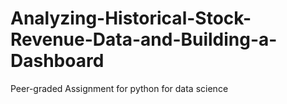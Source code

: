 # Analyzing-Historical-Stock-Revenue-Data-and-Building-a-Dashboard
Peer-graded Assignment for python for data science
